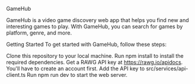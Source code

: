 GameHub

GameHub is a video game discovery web app that helps you find new and interesting games to play. With GameHub, you can search for games by platform, genre, and more.

Getting Started
To get started with GameHub, follow these steps:


Clone this repository to your local machine.
Run npm install to install the required dependencies.
Get a RAWG API key at https://rawg.io/apidocs. You'll have to create an account first.
Add the API key to src/services/api-client.ts
Run npm run dev to start the web server.
